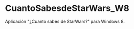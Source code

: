 CuantoSabesdeStarWars_W8
========================

Aplicación "¿Cuanto sabes de StarWars?" para Windows 8.
